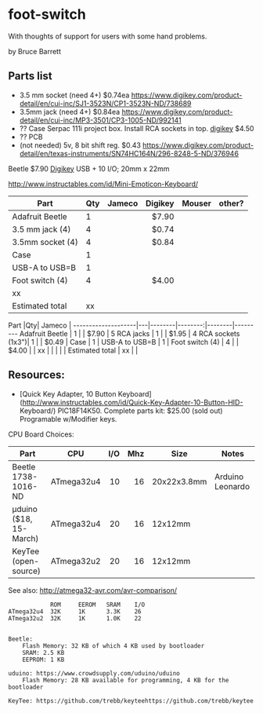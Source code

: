 # foot-switch

With thoughts of support for users with some hand problems.

by Bruce Barrett

## Parts list

* 3.5 mm socket (need 4+) $0.74ea https://www.digikey.com/product-detail/en/cui-inc/SJ1-3523N/CP1-3523N-ND/738689
* 3.5mm jack (need 4+) $0.84ea  https://www.digikey.com/product-detail/en/cui-inc/MP3-3501/CP3-1005-ND/992141
* ?? Case Serpac 111i project box. Install RCA sockets in top. 
[digikey](https://www.digikey.com/product-detail/en/serpac/110IBK/SR110-IB-ND/95415) $4.50
* ?? PCB
* (not needed) 5v, 8 bit shift reg. $0.43 https://www.digikey.com/product-detail/en/texas-instruments/SN74HC164N/296-8248-5-ND/376946

Beetle $7.90 [Digikey](https://www.digikey.com/product-detail/en/dfrobot/DFR0282/1738-1016-ND/6588438)
USB + 10 I/O; 20mm x 22mm

http://www.instructables.com/id/Mini-Emoticon-Keyboard/


Part                |Qty| Jameco | Digikey | Mouser | other?
--------------------|---|--------|--------:|--------|---------
Adafruit Beetle     | 1 |      | $7.90   |
3.5 mm jack (4)     | 4 |      | $0.74   |
3.5mm socket (4)    | 4 |      | $0.84   |
Case                | 1 |
USB-A to USB=B      | 1 |
Foot switch (4)     | 4 |      | $4.00   |
 | xx | | | | |
Estimated total     | xx  |    |



Part                |Qty| Jameco | 
--------------------|---|--------|--------:|--------|---------
Adafruit Beetle     | 1 |      | $7.90   |
5 RCA jacks         | 1 |      | $1.95   |
4 RCA sockets (1x3")| 1 |      | $0.49   |
Case                | 1 |
USB-A to USB=B      | 1 |
Foot switch (4)     | 4 |      | $4.00   |
 | xx | | | | |
Estimated total     | xx  |    |



## Resources:

* [Quick Key Adapter, 10 Button
Keyboard](http://www.instructables.com/id/Quick-Key-Adapter-10-Button-HID-
Keyboard/) PIC18F14K50. Complete parts kit: $25.00 (sold out) Programable w/Modifier keys.


CPU Board Choices:


Part                            |CPU        |I/O | Mhz | Size        |   Notes
--------------------------------|-----------|---:|----:|-------------|---------
Beetle 1738-1016-ND             |ATmega32u4 | 10 |16   | 20x22x3.8mm | Arduino Leonardo
µduino ($18, 15-March)          |ATmega32u4 | 20 |16   | 12x12mm     |
KeyTee (open-source)            |ATmega32u2 | 20 |16   | 12x12mm     |


See also: http://atmega32-avr.com/avr-comparison/

                ROM     EEROM   SRAM    I/O
    ATmega32u4  32K     1K      3.3K    26
    ATmega32u2  32K     1K      1.0K    22


    Beetle:
        Flash Memory: 32 KB of which 4 KB used by bootloader
        SRAM: 2.5 KB
        EEPROM: 1 KB

    uduino: https://www.crowdsupply.com/uduino/uduino
        Flash Memory: 28 KB available for programming, 4 KB for the bootloader
        
    KeyTee: https://github.com/trebb/keyteehttps://github.com/trebb/keytee
                






